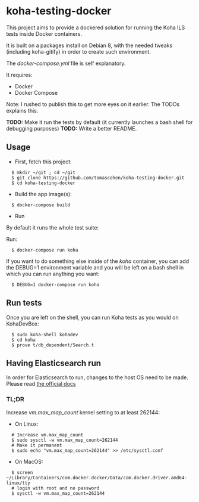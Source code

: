 # koha-testing-docker

This project aims to provide a dockered solution for running the Koha ILS
tests inside Docker containers.

It is built on a packages install on Debian 8, with the needed tweaks (including koha-gitify)
in order to create such environment.

The *docker-compose.yml* file is self explanatory.

It requires:
- Docker
- Docker Compose

Note: I rushed to publish this to get more eyes on it earlier. The TODOs explains this.

**TODO:** Make it run the tests by default (it currently launches a bash shell for debugging purposes)
**TODO:** Write a better README.

## Usage

* First, fetch this project:

```
  $ mkdir ~/git ; cd ~/git
  $ git clone https://github.com/tomascohen/koha-testing-docker.git
  $ cd koha-testing-docker
```

* Build the app image(s):


```
  $ docker-compose build
```

* Run

By default it runs the whole test suite:


Run:


```
  $ docker-compose run koha
```

If you want to do something else inside of the _koha_ container, you can add the DEBUG=1
environment variable and you will be left on a bash shell in which you can run anything you want:

```
  $ DEBUG=1 docker-compose run koha
```

## Run tests

Once you are left on the shell, you can run Koha tests as you would on KohaDevBox:


```
  $ sudo koha-shell kohadev
  $ cd koha
  $ prove t/db_dependent/Search.t
```


## Having Elasticsearch run

In order for Elasticsearch to run, changes to the host OS need to be made. Please read
[the official docs](https://www.elastic.co/guide/en/elasticsearch/reference/current/docker.html#docker-cli-run-prod-mode)

### TL;DR
Increase *vm.max_map_count* kernel setting to at least 262144:

* On Linux:
```
  # Increase vm.max_map_count
  $ sudo sysctl -w vm.max_map_count=262144
  # Make it permanent
  $ sudo echo "vm.max_map_count=262144" >> /etc/sysctl.conf

```

* On MacOS:
```
  $ screen ~/Library/Containers/com.docker.docker/Data/com.docker.driver.amd64-linux/tty
  # login with root and no password
  $ sysctl -w vm.max_map_count=262144
```

